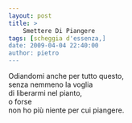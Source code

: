 ```yaml
---
layout: post
title: >
    Smettere Di Piangere
tags: [scheggia d'essenza,]
date: 2009-04-04 22:40:00
author: pietro
---
```

Odiandomi anche per tutto questo,<br/>senza nemmeno la voglia<br/>di liberarmi nel pianto,<br/>o forse<br/>non ho più niente per cui piangere.
